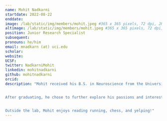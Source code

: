 ```yaml
---
name: Mohit Nadkarni
startdate: 2022-08-22
enddate:
image: /lab/static/img/members/mohit.jpeg #365 x 365 pixels, 72 dpi, JPG
altimage: /lab/static/img/members/mohit.jpeg #365 x 365 pixels, 72 dpi, JPG
position: Junior Research Specialist
subsequent:
pronouns: he/him
email: mnadkarn (at) uci.edu
scholar:
website:
UCSF:
twitter: NadkarniMohit
linkedin: mohitnadkarni
github: mohitnadkarni
orcid:
description: "Mohit received his B.S. in Neuroscience from the University of Texas, Austin where he researched learning and decision-making with Dr. Alison Preston, Dr. Sharon Noh, and Dr. Christine Coughlin. He previous worked on a number of projects investigating decision-making and learning in older and younger adults using neuroimaging (fMRI) and computational modeling techniques.


After graduating, he chose to further explore his passions and interests in research. He’s interested in learning more about how decision making is effected by age, and the conditions of learning and decision-making across ones lifespan that could be improved.


Outside the lab, Mohit enjoys reading running, chess, and yelping!"
---
```

